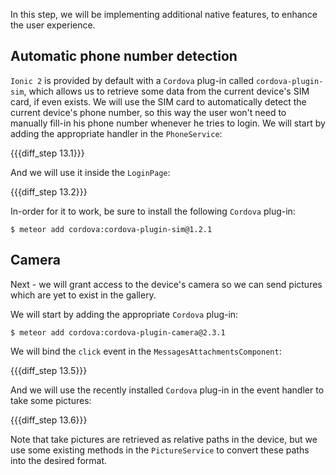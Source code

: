 In this step, we will be implementing additional native features, to enhance the user experience.

## Automatic phone number detection

`Ionic 2` is provided by default with a `Cordova` plug-in called `cordova-plugin-sim`, which allows us to retrieve some data from the current device's SIM card, if even exists. We will use the SIM card to automatically detect the current device's phone number, so this way the user won't need to manually fill-in his phone number whenever he tries to login. We will start by adding the appropriate handler in the `PhoneService`:

{{{diff_step 13.1}}}

And we will use it inside the `LoginPage`:

{{{diff_step 13.2}}}

In-order for it to work, be sure to install the following `Cordova` plug-in:

    $ meteor add cordova:cordova-plugin-sim@1.2.1

## Camera

Next - we will grant access to the device's camera so we can send pictures which are yet to exist in the gallery.

We will start by adding the appropriate `Cordova` plug-in:

    $ meteor add cordova:cordova-plugin-camera@2.3.1

We will bind the `click` event in the `MessagesAttachmentsComponent`:

{{{diff_step 13.5}}}

And we will use the recently installed `Cordova` plug-in in the event handler to take some pictures:

{{{diff_step 13.6}}}

Note that take pictures are retrieved as relative paths in the device, but we use some existing methods in the `PictureService` to convert these paths into the desired format.
